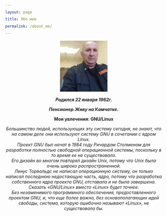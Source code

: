 ```yaml
---
layout: page
title: Обо мне
permalink: /about_me/
---
```


<style>
  /*body {
   text-align: center
}*/

p {
  text-align: center
}

a {
    font-size: 18px;
    color: rgb(7, 31, 250);
    text-decoration: none;
    /*font-weight: bolder;*/
    font-style: italic;
}
h1 {
    font-size: 14px;
    text-align: center
}
img {
    text-align: center; 
    width: 30%;
}
</style>

![](/assets/images/me.jpg)

<p><strong><em>Родился 22 января 1962г.</em></strong></p>

<p><strong><em>Пенсионер.Живу на Камчатке.</em></strong></p>

<p><strong>Мои увлечения: GNU/Linux</strong></p>

<p><em>Большинство людей, использующих эту систему сегодня, не знают, что на самом деле они используют систему GNU в сочетании с ядром Linux.<br>Проект GNU был начат в 1984 году Ричардом Столменом для разработки полностью свободной операционной системы, поскольку в то время ее не существовало.<br> Его дизайн во многом повторял дизайн Unix, потому что Unix была очень широко распространенной.<br> Линус Торвальдс не написал операционную систему, он только написал последнюю недостающую часть, ядро, потому что разработка собственного ядра проекта GNU, отставала и не была завершена.<br>Сказать «GNU/Linux» вместо «Linux» будет точнее.<br> Без незаменимого программного обеспечения, предоставленного проектом GNU, и, что еще более важно, без основополагающих идей свободы, система, которую ошибочно называют «Linux», не существовала бы.</em></p>
